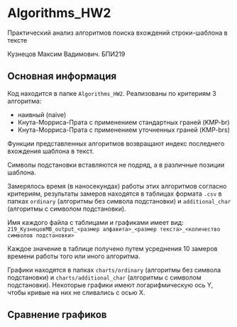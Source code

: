 # Algorithms_HW2
Практический анализ алгоритмов поиска вхождений строки-шаблона в тексте

Кузнецов Максим Вадимович. БПИ219

## Основная информация
Код находится в папке `Algorithms_HW2`. Реализованы по критериям 3 алгоритма:
- наивный (naive)
- Кнута-Морриса-Прата с применением стандартных граней (KMP-br)
- Кнута-Морриса-Прата с применением уточненных граней (KMP-brs)

Функции представленных алгоритмов возвращают индекс последнего вхождения шаблона в текст.

Символы подстановки вставляются не подряд, а в различные позиции шаблона.

Замерялось время (в наносекундах) работы этих алгоритмов согласно критериям, результаты замеров находятся в таблицах формата `.csv` в папках `ordinary` (алгоритмы без символа подстановки) и `additional_char` (алгоритмы с символом подстановки). 

Имя каждого файла с таблицами и графиками имеет вид: `219_КузнецовМВ_output_<размер алфавита>_<размер текста>_<количество символов подстановки>`

Каждое значение в таблице получено путем усреднения 10 замеров времени работы того или иного алгоритма.

Графики находятся в папках `charts/ordinary` (алгоритмы без символа подстановки) и `charts/additional_char` (алгоритмы с символом подстановки). Некоторые графики имеют логарифмическую ось Y, чтобы кривые на них не сливались с осью X.

## Сравнение графиков
